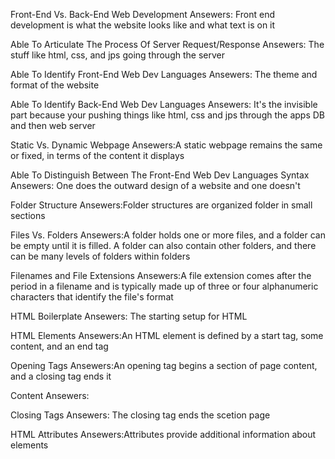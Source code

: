 Front-End Vs. Back-End Web Development
Ansewers: Front end development is what the website looks like and what text is on it

Able To Articulate The Process Of Server Request/Response 
Ansewers: The stuff like html, css, and jps going through the server

Able To Identify Front-End Web Dev Languages
Ansewers: The theme and format of the website

Able To Identify Back-End Web Dev Languages
Ansewers: It's the invisible part because your pushing things like html, css and jps through the apps DB and then web server

Static Vs. Dynamic Webpage
Ansewers:A static webpage remains the same or fixed, in terms of the content it displays

Able To Distinguish Between The Front-End Web Dev Languages Syntax
Ansewers: One does the outward design of a website and one doesn't

Folder Structure
Ansewers:Folder structures are organized folder in small sections

Files Vs. Folders
Ansewers:A folder holds one or more files, and a folder can be empty until it is filled. A folder can also contain other folders, and there can be many levels of folders within folders

Filenames and File Extensions
Ansewers:A file extension comes after the period in a filename and is typically made up of three or four alphanumeric characters that identify the file's format

HTML Boilerplate
Ansewers: The starting setup for HTML

HTML Elements
Ansewers:An HTML element is defined by a start tag, some content, and an end tag

Opening Tags
Ansewers:An opening tag begins a section of page content, and a closing tag ends it

Content
Ansewers:

Closing Tags
Ansewers: The closing tag ends the scetion page

HTML Attributes
Ansewers:Attributes provide additional information about elements
